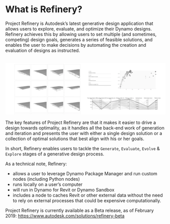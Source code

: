 # What is Refinery?

Project Refinery is Autodesk’s latest generative design application that allows users to explore, evaluate, and optimize their Dynamo designs. Refinery achieves this by allowing users to set multiple (and sometimes, competing) design goals, generates a series of feasible solutions, and enables the user to make decisions by automating the creation and evaluation of designs as instructed.

<br/>
<img src="images/refinery-screenshot.jpg">
<br/>

The key features of Project Refinery are that it makes it easier to drive a design towards optimality, as it handles all the back-end work of generation and iteration and presents the user with either a single design solution or a collection of optimal solutions that best align with his or her goals.

In short, Refinery enables users to tackle the `Generate`, `Evaluate`, `Evolve` & `Explore` stages of a generative design process.

As a technical note, Refinery: 

* allows a user to leverage Dynamo Package Manager and run custom nodes (including Python nodes)
* runs locally on a user’s computer 
* will run in Dynamo for Revit or Dynamo Sandbox
* includes a node to caches Revit or other external data without the need to rely on external processes that could be expensive computationally.

Project Refinery is currently available as a Beta release, as of February 2019:
https://www.autodesk.com/solutions/refinery-beta
